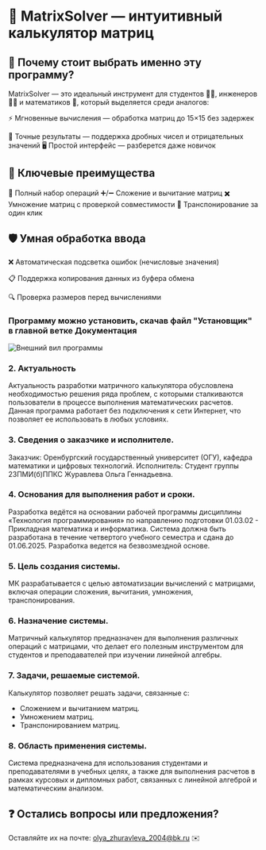 
# 🧮 MatrixSolver — интуитивный калькулятор матриц 
## 🌟 Почему стоит выбрать именно эту программу?
MatrixSolver — это идеальный инструмент для студентов 👩‍🎓, инженеров 👷‍♂️ и математиков 📐, который выделяется среди аналогов:

⚡ Мгновенные вычисления — обработка матриц до 15×15 без задержек

🎯 Точные результаты — поддержка дробных чисел и отрицательных значений
🖥️ Простой интерфейс — разберется даже новичок


## 🚀 Ключевые преимущества
🔢 Полный набор операций
➕/➖ Сложение и вычитание матриц
✖️ Умножение матриц с проверкой совместимости
🔄 Транспонирование за один клик

## 🛡️ Умная обработка ввода
❌ Автоматическая подсветка ошибок (нечисловые значения)

📋 Поддержка копирования данных из буфера обмена

🔍 Проверка размеров перед вычислениями

### Программу можно установить, скачав файл "Установщик" в главной ветке Документация
![Внешний вил программы](https://github.com/user-attachments/assets/04958cc6-f90d-4f16-84a2-117c7eb3e1c6)

### 2. Актуальность
   Актуальность разработки матричного калькулятора обусловлена необходимостью решения ряда проблем, с которыми сталкиваются пользователи в процессе выполнения математических расчетов. Данная программа работает без подключения к сети Интернет, что позволяет ее использовать в любых условиях.

### 3. Сведения о заказчике и исполнителе.
 Заказчик: Оренбургский государственный университет (ОГУ), кафедра математики и цифровых технологий.
 Исполнитель: Студент группы 23ПМИ(б)ППКС Журавлева Ольга Геннадьевна.

### 4. Основания для выполнения работ и сроки.
 Разработка ведётся на основании рабочей программы дисциплины «Технология программирования» по направлению подготовки 01.03.02 - Прикладная математика и информатика. Система должна быть разработана в течение четвертого учебного семестра и сдана до 01.06.2025. Разработка ведется на безвозмездной основе.

### 5. Цель создания системы.
 МК разрабатывается с целью автоматизации вычислений с матрицами, включая операции сложения, вычитания, умножения, транспонирования.

### 6. Назначение системы.
 Матричный калькулятор предназначен для выполнения различных операций с матрицами, что делает его полезным инструментом для студентов и преподавателей при изучении линейной алгебры.

### 7. Задачи, решаемые системой.
 Калькулятор позволяет решать задачи, связанные с:
- Сложением и вычитанием матриц.
- Умножением матриц.
- Транспонированием матриц.
  
### 8. Область применения системы.
 Система предназначена для использования студентами и преподавателями в учебных целях, а также для выполнения расчетов в рамках курсовых и дипломных работ, связанных с линейной алгеброй и математическим анализом.
 ## ❓ Остались вопросы или предложения?
 Оставляйте их на почте: olya_zhuravleva_2004@bk.ru ✉️
